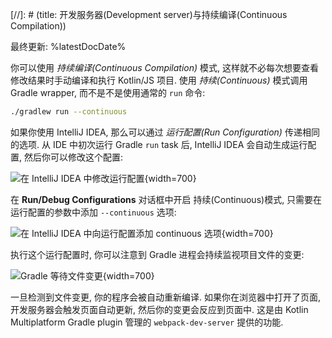 [//]: # (title: 开发服务器(Development server)与持续编译(Continuous Compilation))

最终更新: %latestDocDate%

你可以使用 _持续编译(Continuous Compilation)_ 模式, 这样就不必每次想要查看修改结果时手动编译和执行 Kotlin/JS 项目.
使用 _持续(Continuous)_ 模式调用 Gradle wrapper, 而不是不是使用通常的 `run` 命令:

```bash
./gradlew run --continuous
```

如果你使用 IntelliJ IDEA, 那么可以通过 _运行配置(Run Configuration)_ 传递相同的选项.
从 IDE 中初次运行 Gradle `run` task 后, IntelliJ IDEA 会自动生成运行配置, 然后你可以修改这个配置:

![在 IntelliJ IDEA 中修改运行配置](edit-configurations.png){width=700}

在 **Run/Debug Configurations** 对话框中开启 持续(Continuous)模式, 只需要在运行配置的参数中添加 `--continuous` 选项:

![在 IntelliJ IDEA 中向运行配置添加 continuous 选项](run-debug-configurations.png){width=700}

执行这个运行配置时, 你可以注意到 Gradle 进程会持续监视项目文件的变更:

![Gradle 等待文件变更](waiting-for-changes.png){width=700}

一旦检测到文件变更, 你的程序会被自动重新编译. 如果你在浏览器中打开了页面, 开发服务器会触发页面自动更新, 然后你的变更会反应到页面中.
这是由 Kotlin Multiplatform Gradle plugin 管理的 `webpack-dev-server` 提供的功能.
